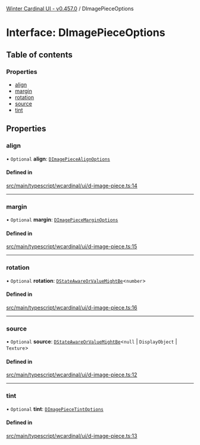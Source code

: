 [Winter Cardinal UI - v0.457.0](../index.md) / DImagePieceOptions

# Interface: DImagePieceOptions

## Table of contents

### Properties

- [align](DImagePieceOptions.md#align)
- [margin](DImagePieceOptions.md#margin)
- [rotation](DImagePieceOptions.md#rotation)
- [source](DImagePieceOptions.md#source)
- [tint](DImagePieceOptions.md#tint)

## Properties

### align

• `Optional` **align**: [`DImagePieceAlignOptions`](DImagePieceAlignOptions.md)

#### Defined in

[src/main/typescript/wcardinal/ui/d-image-piece.ts:14](https://github.com/winter-cardinal/winter-cardinal-ui/blob/v0.457.0/src/main/typescript/wcardinal/ui/d-image-piece.ts#L14)

___

### margin

• `Optional` **margin**: [`DImagePieceMarginOptions`](DImagePieceMarginOptions.md)

#### Defined in

[src/main/typescript/wcardinal/ui/d-image-piece.ts:15](https://github.com/winter-cardinal/winter-cardinal-ui/blob/v0.457.0/src/main/typescript/wcardinal/ui/d-image-piece.ts#L15)

___

### rotation

• `Optional` **rotation**: [`DStateAwareOrValueMightBe`](../index.md#dstateawareorvaluemightbe)\<`number`\>

#### Defined in

[src/main/typescript/wcardinal/ui/d-image-piece.ts:16](https://github.com/winter-cardinal/winter-cardinal-ui/blob/v0.457.0/src/main/typescript/wcardinal/ui/d-image-piece.ts#L16)

___

### source

• `Optional` **source**: [`DStateAwareOrValueMightBe`](../index.md#dstateawareorvaluemightbe)\<``null`` \| `DisplayObject` \| `Texture`\>

#### Defined in

[src/main/typescript/wcardinal/ui/d-image-piece.ts:12](https://github.com/winter-cardinal/winter-cardinal-ui/blob/v0.457.0/src/main/typescript/wcardinal/ui/d-image-piece.ts#L12)

___

### tint

• `Optional` **tint**: [`DImagePieceTintOptions`](DImagePieceTintOptions.md)

#### Defined in

[src/main/typescript/wcardinal/ui/d-image-piece.ts:13](https://github.com/winter-cardinal/winter-cardinal-ui/blob/v0.457.0/src/main/typescript/wcardinal/ui/d-image-piece.ts#L13)
